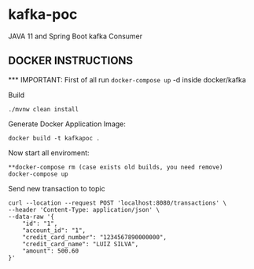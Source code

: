 # kafka-poc
JAVA 11 and Spring Boot kafka Consumer

## DOCKER INSTRUCTIONS

*** IMPORTANT: First of all run ```docker-compose up``` -d inside docker/kafka

Build
```
./mvnw clean install
```

Generate Docker Application Image:
```
docker build -t kafkapoc .
```

Now start all enviroment:
```
**docker-compose rm (case exists old builds, you need remove)
docker-compose up
```

Send new transaction to topic

```
curl --location --request POST 'localhost:8080/transactions' \
--header 'Content-Type: application/json' \
--data-raw '{
    "id": "1",
    "account_id": "1",
    "credit_card_number": "1234567890000000",
    "credit_card_name": "LUIZ SILVA",
    "amount": 500.60
}'
```